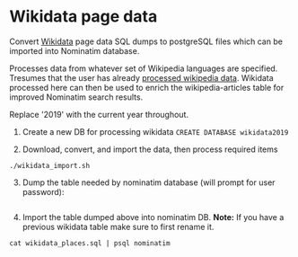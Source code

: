 # Wikidata page data 

Convert [Wikidata](https://dumps.wikimedia.org/wikidatawiki/) page data SQL dumps to postgreSQL files which can be imported into Nominatim database.

Processes data from whatever set of Wikipedia languages are specified. Tresumes that the user has already [processed wikipedia data](../wikipedia/README.md). Wikidata processed here can then be used to enrich the wikipedia-articles table for improved Nominatim search results.

Replace '2019' with the current year throughout.

1. Create a new DB for processing wikidata
```CREATE DATABASE wikidata2019```

2. Download, convert, and import the data, then process required items
``` cd data-sources/wikidata
./wikidata_import.sh
```

3. Dump the table needed by nominatim database (will prompt for user password):
``` pg_dump -t wikidata_places wikidata2019 -U username -h localhost -W > wikidata_places.sql
```

4. Import the table dumped above into nominatim DB. **Note:** If you have a previous wikidata table make sure to first rename it.
``` cat wikidata_places.sql | psql nominatim
cat wikidata_places.sql | psql nominatim
```




